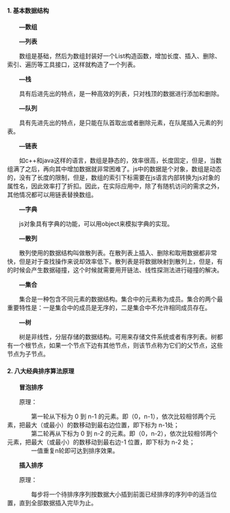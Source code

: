 #### 1. 基本数据结构  

&emsp;&emsp;**—数组**  

&emsp;&emsp;**—列表**   

&emsp;&emsp;数组是基础，然后为数组封装好一个List构造函数，增加长度、插入、删除、索引、遍历等工具接口，这样就构造了一个列表。  

&emsp;&emsp;**—栈**  

&emsp;&emsp;具有后进先出的特点，是一种高效的列表，只对栈顶的数据进行添加和删除。  

&emsp;&emsp;**—队列**  

&emsp;&emsp;具有先进先出的特点，是只能在队首取出或者删除元素，在队尾插入元素的列表。  

&emsp;&emsp;**—链表**  

&emsp;&emsp;如c++和java这样的语言，数组是静态的，效率很高，长度固定，但是，当数组满了之后，再向其中增加数据就非常困难了。js中的数据是个对象，数组是动态的，没有了长度的限制，但是，数组的索引下标需要在js语言内部转换为js对象的属性名，因此效率打了折扣。因此，在实际应用中，除了有随机访问的需求之外，其他情况都可以用链表替换数组。

&emsp;&emsp;**—字典**  

&emsp;&emsp;js对象具有字典的功能，可以用object来模拟字典的实现。  

&emsp;&emsp;**—散列**    

&emsp;&emsp;散列使用的数据结构叫做散列表。在散列表上插入、删除和取用数据都非常快，但是对于查找操作来说却效率低下。散列表是将数据映射到散列上，但是，有的时候会产生数据碰撞，这个时候就需要用开链法、线性探测法进行碰撞的解决。  

&emsp;&emsp;**—集合**  

&emsp;&emsp;集合是一种包含不同元素的数据结构。集合中的元素称为成员。集合的两个最重要特性是：一是集合中的成员是无序的，二是集合中不允许相同成员存在。  

&emsp;&emsp;**—树**   

&emsp;&emsp;树是非线性，分层存储的数据结构。可用来存储文件系统或者有序列表。树都有一个根节点，如果一个节点下边有其他节点，则该节点称为它们的父节点，这些节点为子节点。  

#### 2. 八大经典排序算法原理  

&emsp;&emsp;**冒泡排序**  

&emsp;&emsp;原理：  

&emsp;&emsp;&emsp;&emsp;第一轮从下标为 0 到 n-1 的元素。即（0，n-1），依次比较相邻两个元素，把最大（或最小）的数移动到最右边位置，即下标为 n-1处；  
&emsp;&emsp;&emsp;&emsp;第二轮再从下标为 0 到 n-2 的元素。即（0，n-2），依次比较相邻两个元素，把最大（或最小）的数移动到最右边-1 位置，即下标为 n-2 处；  
&emsp;&emsp;&emsp;&emsp;一值重复n轮即可达到排序效果。  

&emsp;&emsp;**插入排序**  

&emsp;&emsp;原理： 

&emsp;&emsp;&emsp;&emsp;每步将一个待排序序列按数据大小插到前面已经排序的序列中的适当位置，直到全部数据插入完毕为止。 